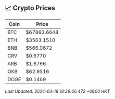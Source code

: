 ## 📈 Crypto Prices

| Coin | Price |
| ---- | ----- |
| BTC | $67863.6648 |
| ETH | $3563.1510 |
| BNB | $566.0672 |
| CRV | $0.6770 |
| ARB | $1.6766 |
| OKB | $62.9516 |
| DOGE | $0.1469 |

_Last Updated: 2024-03-18 18:29:06.472 +0800 HKT_